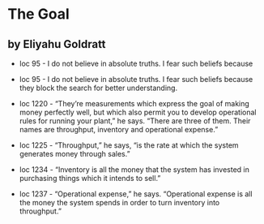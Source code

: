 
#  The Goal

## by Eliyahu Goldratt

 - loc 95 - I do not believe in absolute truths. I fear such beliefs because

 - loc 95 - I do not believe in absolute truths. I fear such beliefs because they block the search for better understanding.

 - loc 1220 - “They’re measurements which express the goal of making money perfectly well, but which also permit you to develop operational rules for running your plant,” he says. “There are three of them. Their names are throughput, inventory and operational expense.”

 - loc 1225 - “Throughput,” he says, “is the rate at which the system generates money through sales.”

 - loc 1234 - “Inventory is all the money that the system has invested in purchasing things which it intends to sell.”

 - loc 1237 - “Operational expense,” he says. “Operational expense is all the money the system spends in order to turn inventory into throughput.”

